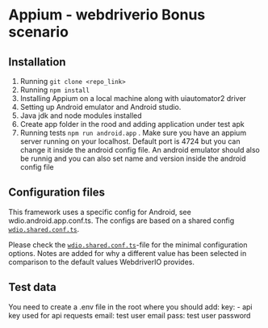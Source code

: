 # Appium - webdriverio Bonus scenario

## Installation

1. Running `git clone <repo_link>`
1. Running `npm install`
1. Installing Appium on a local machine along with uiautomator2 driver
1. Setting up Android emulator and Android studio.
1. Java jdk and node modules installed
1. Create app folder in the rood and adding application under test apk
1. Running tests `npm run android.app` . Make sure you have an appium server running on your localhost. Default port is 4724 but you can change it inside the android config file. An android emulator should also be runnig and you can also set name and version inside the android config file


## Configuration files

This framework uses a specific config for  Android, see wdio.android.app.conf.ts. The configs are based on a shared config
[`wdio.shared.conf.ts`](./config/wdio.shared.conf.ts).

Please check the [`wdio.shared.conf.ts`](./config/wdio.shared.conf.ts)-file for the minimal configuration options. Notes are added for why
a different value has been selected in comparison to the default values WebdriverIO provides.



## Test data

You need to create a .env file in the root where you should add:
key: - api key used for api requests
email: test user email
pass: test user password